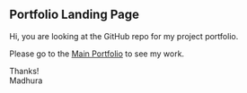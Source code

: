 ## Portfolio Landing Page 



Hi, you are looking at the GitHub repo for my project portfolio.

Please go to the [Main Portfolio](https://madhurapg.github.io) to see my work.

Thanks!
<br>
Madhura




